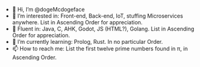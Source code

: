 - 👋 Hi, I’m @dogeMcdogeface
- 👀 I’m interested in: Front-end, Back-end, IoT, stuffing Microservices anywhere. List in Ascending Order for appreciation.
- 🌳 Fluent in: Java, C, AHK, Godot, JS (HTML?), Golang. List in Ascending Order for appreciation.
- 🌱 I’m currently learning: Prolog, Rust. In no particular Order.
- 📫 How to reach me: List the first twelve prime numbers found in π, in Ascending Order.

<!---
dogeMcdogeface/dogeMcdogeface is a ✨ special ✨ repository because its `README.md` (this file) appears on your GitHub profile.
You can click the Preview link to take a look at your changes.
--->
